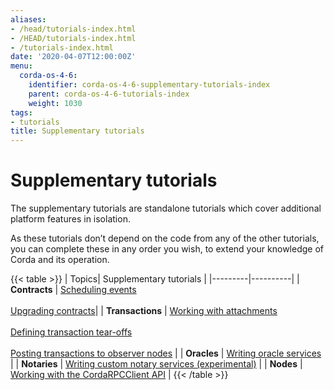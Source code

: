 ```yaml
---
aliases:
- /head/tutorials-index.html
- /HEAD/tutorials-index.html
- /tutorials-index.html
date: '2020-04-07T12:00:00Z'
menu:
  corda-os-4-6:
    identifier: corda-os-4-6-supplementary-tutorials-index
    parent: corda-os-4-6-tutorials-index
    weight: 1030
tags:
- tutorials
title: Supplementary tutorials
---
```



#  Supplementary tutorials

The supplementary tutorials are standalone tutorials which cover additional platform features in isolation.

As these tutorials don’t depend on the code from any of the other tutorials, you can complete these in any order you wish, to extend your knowledge of Corda and its operation.

{{< table >}}
| Topics| Supplementary tutorials |
|---------|----------|
| **Contracts** | [Scheduling events](event-scheduling.html/) <br/><br/> [Upgrading contracts](contract-upgrade.html/)|
| **Transactions** | [Working with attachments](tutorial-attachments.html/) <br/><br/> [Defining transaction tear-offs](tutorial-tear-offs.html/) <br/><br/> [Posting transactions to observer nodes](tutorial-observer-nodes.html/) |
| **Oracles** | [Writing oracle services](oracles.html/) |
| **Notaries** | [Writing custom notary services (experimental)](tutorial-custom-notary.html/) |
| **Nodes** | [Working with the CordaRPCClient API](tutorial-clientrpc-api.html/) |
{{< /table >}}
